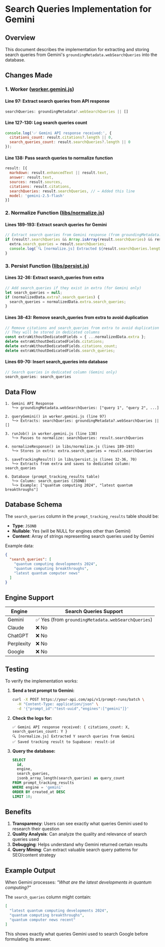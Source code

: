# Search Queries Implementation for Gemini

## Overview
This document describes the implementation for extracting and storing search queries from Gemini's `groundingMetadata.webSearchQueries` into the database.

## Changes Made

### 1. Worker ([worker.gemini.js](worker.gemini.js))

#### Line 97: Extract search queries from API response
```javascript
searchQueries: groundingMetadata?.webSearchQueries || []
```

#### Line 127-130: Log search queries count
```javascript
console.log('✅ Gemini API response received:', {
  citations_count: result.citations?.length || 0,
  search_queries_count: result.searchQueries?.length || 0
});
```

#### Line 138: Pass search queries to normalize function
```javascript
result: [{
  markdown: result.enhancedText || result.text,
  answer: result.text,
  sources: result.sources,
  citations: result.citations,
  searchQueries: result.searchQueries, // ← Added this line
  model: 'gemini-2.5-flash'
}]
```

### 2. Normalize Function ([libs/normalize.js](libs/normalize.js#L189-L193))

#### Lines 189-193: Extract search queries for Gemini
```javascript
// Extract search queries from Gemini response (from groundingMetadata.webSearchQueries)
if (result?.searchQueries && Array.isArray(result.searchQueries) && result.searchQueries.length > 0) {
  extra.search_queries = result.searchQueries;
  console.log(`🔍 [normalize.js] Extracted ${result.searchQueries.length} search queries from Gemini`);
}
```

### 3. Persist Function ([libs/persist.js](libs/persist.js#L32-L43))

#### Lines 32-36: Extract search_queries from extra
```javascript
// Add search_queries if they exist in extra (for Gemini only)
let search_queries = null;
if (normalizedData.extra?.search_queries) {
  search_queries = normalizedData.extra.search_queries;
}
```

#### Lines 38-43: Remove search_queries from extra to avoid duplication
```javascript
// Remove citations and search_queries from extra to avoid duplication
// They will be stored in dedicated columns
const extraWithoutDedicatedFields = { ...normalizedData.extra };
delete extraWithoutDedicatedFields.citations;
delete extraWithoutDedicatedFields.citations_count;
delete extraWithoutDedicatedFields.search_queries;
```

#### Lines 69-70: Insert search_queries into database
```javascript
// Search queries in dedicated column (Gemini only)
search_queries: search_queries
```

## Data Flow

```
1. Gemini API Response
   └─> groundingMetadata.webSearchQueries: ["query 1", "query 2", ...]

2. queryGemini() in worker.gemini.js (line 97)
   └─> Extracts: searchQueries: groundingMetadata?.webSearchQueries || []

3. runJob() in worker.gemini.js (line 138)
   └─> Passes to normalize: searchQueries: result.searchQueries

4. normalizeResponse() in libs/normalize.js (lines 189-193)
   └─> Stores in extra: extra.search_queries = result.searchQueries

5. saveTrackingResult() in libs/persist.js (lines 32-36, 70)
   └─> Extracts from extra and saves to dedicated column: search_queries

6. Database (prompt_tracking_results table)
   └─> Column: search_queries (JSONB)
   └─> Example: ["quantum computing 2024", "latest quantum breakthroughs"]
```

## Database Schema

The `search_queries` column in the `prompt_tracking_results` table should be:
- **Type**: `JSONB`
- **Nullable**: Yes (will be NULL for engines other than Gemini)
- **Content**: Array of strings representing search queries used by Gemini

Example data:
```json
{
  "search_queries": [
    "quantum computing developments 2024",
    "quantum computing breakthroughs",
    "latest quantum computer news"
  ]
}
```

## Engine Support

| Engine | Search Queries Support |
|--------|----------------------|
| Gemini | ✅ Yes (from `groundingMetadata.webSearchQueries`) |
| Claude | ❌ No |
| ChatGPT | ❌ No |
| Perplexity | ❌ No |
| Google | ❌ No |

## Testing

To verify the implementation works:

1. **Send a test prompt to Gemini:**
   ```bash
   curl -X POST https://your-api.com/api/v1/prompt-runs/batch \
     -H "Content-Type: application/json" \
     -d '{"prompt_id":"test-uuid","engines":["gemini"]}'
   ```

2. **Check the logs for:**
   ```
   ✅ Gemini API response received: { citations_count: X, search_queries_count: Y }
   🔍 [normalize.js] Extracted Y search queries from Gemini
   ✅ Saved tracking result to Supabase: result-id
   ```

3. **Query the database:**
   ```sql
   SELECT
     id,
     engine,
     search_queries,
     jsonb_array_length(search_queries) as query_count
   FROM prompt_tracking_results
   WHERE engine = 'gemini'
   ORDER BY created_at DESC
   LIMIT 10;
   ```

## Benefits

1. **Transparency**: Users can see exactly what queries Gemini used to research their question
2. **Quality Analysis**: Can analyze the quality and relevance of search queries used
3. **Debugging**: Helps understand why Gemini returned certain results
4. **Query Mining**: Can extract valuable search query patterns for SEO/content strategy

## Example Output

When Gemini processes: *"What are the latest developments in quantum computing?"*

The `search_queries` column might contain:
```json
[
  "latest quantum computing developments 2024",
  "quantum computing breakthroughs",
  "quantum computer news recent"
]
```

This shows exactly what queries Gemini used to search Google before formulating its answer.
